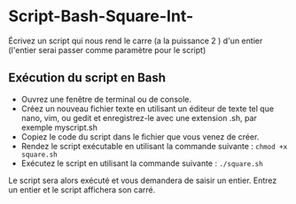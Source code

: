 # Script-Bash-Square-Int-
Écrivez un script qui nous rend le carre (a la puissance 2 ) d'un entier (l'entier serai passer comme paramètre pour le script) 

## Exécution du script en Bash

- Ouvrez une fenêtre de terminal ou de console.
- Créez un nouveau fichier texte en utilisant un éditeur de texte tel que nano, vim, ou gedit et enregistrez-le avec une extension .sh, par exemple myscript.sh
- Copiez le code du script dans le fichier que vous venez de créer.
- Rendez le script exécutable en utilisant la commande suivante :
`chmod +x square.sh`
- Exécutez le script en utilisant la commande suivante :
`./square.sh`

Le script sera alors exécuté et vous demandera de saisir un entier. Entrez un entier et le script affichera son carré.


